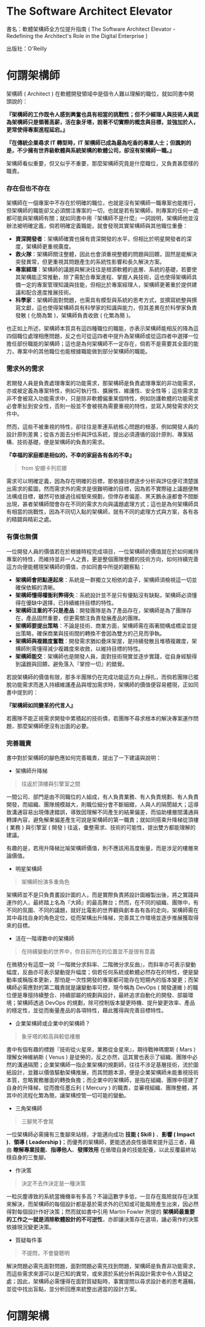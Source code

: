 # The Software Architect Elevator

書名：軟體架構師全方位提升指南 ( The Software Architect Elevator - Redefining the Architect's Role in the Digital Enterprise )

出版社：O'Reilly

# 何謂架構師

架構師 ( Architect ) 在軟體開發領域中是個令人難以理解的職位，就如同書中開頭說的：

**『架構師的工作既令人感到興奮也具有相當的挑戰性；但不少經理人與技術人員認為架構師只是領著高薪，活在象牙塔，說著不切實際的概念與目標，並強加於人，更常使得專案進程延宕。』**

**『在傳統企業尋求 IT 轉型時，IT 架構師已成為最為吃香的專業人士；但諷刺的是，不少擁有世界級軟體與系統架構的軟體公司，卻沒有架構師一職。』**

架構師看似重要，但又似乎不重要，那麼架構師究竟是什麼職位，又負責甚麼樣的職責。

### 存在但也不存在

架構師在一個專案中不存在於明確的職位，也就是沒有架構師一職專案也能推行，但架構師的職能卻又必須關注專案的一切，也就是若有架構師，則專案的任何一處都可能與架構師有關；就如同書中用『架構師不是什麼』一詞說明，架構師他並沒辦法被明確定義，倘若明確定義職能，就會發現其實架構師與其他職位重疊：

+ **資深開發者**：架構師確實也擁有資深開發的水平，但相比於明星開發者的深度，架構師更重視廣度。
+ **救火隊**：架構師關注整體，因此也會須重視整體的問題與回饋，固然是能解決突發異常，但更重視其問題產生的系統性影響和長久解決方案。
+ **專案經理**：架構師的議題與解決往往是根源軟體的底層、系統的基礎，若要使其架構能正常推動，除了需配合專案進程、掌握人員技術，這也使得架構師具備一定的專案管理知識與技能，但相比於專案經理人，架構師更著重於提供建議和配合進度推展技術。
+ **科學家**：架構師面對問題，也需具有模型與系統的思考方式，並撰寫統整與撰寫文獻，這也使得架構師具有科學家的知識與能力，但其差異在於科學家負責發散 ( 化簡為繁 )，架構師負責收斂 ( 化繁為簡 )。

也正如上所述，架構師本質具有這四種職位的職能，亦表示架構師能相反的降為這四個職位處理相應問題，反之也可從這四者中提升為架構師或從這四者中選擇一位擔任部份職能的架構師；這也是為何架構師不一定存在，倘若不是需要其全面的能力，專案中的其他職位也能根據職能做到部分架構師的職能。

### 需求外的需求

若開發人員是負責處理專案的功能需求，那架構師是負責處理專案的非功能需求，亦或被定義為專案特性，例如可執行性、擴展性、維護性、安全性等；這些需求並非不會被寫入功能需求中，只是除非軟體偏重某個特性，例如防護軟體的功能需求必會牽扯到安全性，否則一般並不會被視為需要重視的特性，並寫入開發需求的文件中。

然而，這些不被重視的特性，卻往往是牽連系統核心問題的根基，例如開發人員的設計原則差異；從各方面去分析與評估系統，提出必須遵循的設計原則、專案結構、技術基礎，便是架構師的負責的需求。

**『幸福的家庭都是相似的，不幸的家庭各有各的不幸』**
> from 安娜卡列尼娜

需求可以明確定義，因為存在明確的目標，那依據目標逐步分析與評估便可清楚匯出需求的藍圖，然而需求外的需求是很難明確的目標，因為若不實際碰上議題便無法構成目標，雖然可依據過往經驗來規劃，但倖存者偏差、黑天鵝永遠都會不間斷出現，甚者架構師間會存在不同的需求方向與議題處理方式；這也是為何架構師具有相當的挑戰性，因為不同切入點的架構師，就有不同的處理方式與方案，各有各的精闢與精彩之處。

### 有價也無價

一位開發人員的價值若在於根據時程完成項目，一位架構師的價值就在於如何維持專案的特性，而維持並非一人之責，更是整個團隊整體的技術方向，如何持續完善這方向便能體現架構師的價值，亦如同書中所提的觀察點：

+ **架構師會把點連起來**：系統是一群獨立又相依的盒子，架構師須檢視這一切並確保依賴的清晰。
+ **架構師懂得權衡利弊得失**：系統設計並不是只有優點沒有缺點，架構師必須懂得在優缺中選擇，已持續維持目標的特性。
+ **架構師注重的不只是產品**：開發團隊是為了產品存在，架構師是為了團隊存在，產品固然重要，但更需關注負責發展產品的團隊。
+ **架構師要提出策略**：不論是技術、商業方面，架構師需在兩著間構成橋梁並提出策略，確保商業與技術間的轉換不會因為雙方的己見而爭執。
+ **架構師與複雜度奮戰**：開發需求猶如疊床架屋，是持續發散且堆積複雜度，架構師則需懂得減少複雜度來收斂，以維持目標的特性。
+ **架構師能交**：架構師也是開發人員，面對技術現實並逐步實踐，從自身經驗得到議題與回饋，避免落入『掌控一切』的錯覺。

若說架構師的價值有限，那多半團隊仍在完成功能這方向上掙扎，而倘若團隊已擺脫功能需求而進入持續維護產品與增加需求時，架構師的價值便容易體現，正如同書中提到的：

**『架構師如同變革的代言人』**

若團隊不能正視需求開發中累積起的技術債，若團隊不尋求根本的解決專案運作問題，那麼架構師便沒有出面的必要。

### 完善職責

書中對於架構師的腳色應如何完善職責，提出了一下建議與說明：

+ 架構師升降梯
> 往返於頂樓與引擎室之間

一間公司、部門是由不同職位的人組成，有人負責業務、有人負責規劃、有人負責開發，而組織、團隊規模越大，則職位細分會不斷細緻，人與人的隔閡越大；這導致溝通容易出現傳達錯誤，導致因理解不同產生的結果偏差，而協助樓層間溝通與轉譯內容，避免解果偏差產生可說是架構師的第一職責；就如同搭乘升降梯從頂樓 ( 業務 ) 與引擎室 ( 開發 ) 往返，彙整需求、技術的可能性，提出雙方都能理解的建議。

有趣的是，若用升降梯比喻架構師價值，則不應該用高度衡量，而是涉足的樓層來論價值。

+ 明星架構師
> 架構師扮演多重角色

架構師並不是只負責畫設計圖的人，而是實際負責將設計圖繪製出後，將之實踐與運作的人，最終踏上名為『大師』的最高舞台；然而，在不同的組織、團隊中，有不同的氛圍、不同的議題，就好比電影的世界觀與劇本各有各的走向，架構師需在其中尋找自身的角色定位，從而架構出升降梯，完善其工作環境並逐步推展獲取得來的目標。

+ 活在一階導數中的架構師
> 在持續變動的世界中，你目前所在的位置並不是很有意義

在微積分有這麼一說『一階微分求斜率、二階微分求反曲』，而斜率亦可表示變動幅度，反曲亦可表示變動提升幅度；倘若任何系統或軟體必然存在的特性，便是變動率或稱版本更新，那怕是一次性開發的專案都可能存在短期內的版本變更；而架構師必需應對的第二職責就是讓變動率可控，現今稱為 DevOps ( 開發運維 ) 的職位便是專擅持續整合、持續部屬的規劃與設計，最終追求自動化的開發、部屬環境；架構師透過 DevOps 的規劃，除可控制版本變更時機、提升變更效率、產品的穩定性，並從而衡量產品的各項特性，藉此獲得與完善目標特性。

+ 企業架構師或企業中的架構師？
> 象牙塔的較高與較低樓層

書中有個有趣的標題『技術從火星來，業務從金星來』，期待戰神瑪爾斯 ( Mars ) 理解女神維納斯 ( Venus ) 是徒勞的，反之亦然，這其實也表示了組織、團隊中必然的溝通隔閡；企業架構師一指企業架構的規劃師，往往不涉足基層技術，流於圖紙設計，並難以價值驅動架構推展，而其問題本源，便是企業架構師未能重視技術本質，忽略實務層面的轉換負擔；而企業中的架構師，是指在組織、團隊中搭建了自身的升降梯，從而擔任墨丘利 ( Mercury ) 的職責，並審視組織、團隊整體，將其中的流程化繁為簡，讓架構控管一切可能的變動。

+ 三角架構師
> 三腳凳不會晃

一位架構師必需擁有三隻腳來站穩，才能邁向成功 **技能 ( Skill )** 、**影響 ( Impact )**、**領導 ( Leadership )**；而優秀的架構師，更能透過良性循環來提升這三者，藉由 **瞭解專業技能**、**指導他人**、**發揮效用** 在循環自身的技能配養，以此反覆最終站穩自身的三隻腳。

+ 作決策
> 決定不去作決定是一種決策

一粒灰塵導致的系統當機機率有多高？不論這數字多低，一旦存在風險就存在決策來解決，而架構師的每個設計都是基於需求外的已知或可能風險產生出來，因必然得對每個設計作好決策；然而就如書中引用 Martin Fowler 所提的 **架構師最重要的工作之一就是消除軟體設計的不可逆性**，亦即讓決策存在選項，讓必需作的決策依據現況變更決策。

+ 質疑每件事
> 不提問，不會變聰明

解決問題必需先面對問題，面對問題必需先找到問題，架構師是負責非功能需求，而這些需求來源可以是已知的異常，或來源於系統分析與設計需求中令人質疑之處；因此，架構師必需懂得在面對質疑點時，事實提問以尋求設計者的思考邏輯，並從中找出盲點，並分析回應來統整出適當的設計方案。


# 何謂架構
